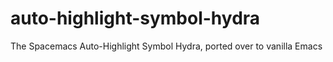 # auto-highlight-symbol-hydra
The Spacemacs Auto-Highlight Symbol Hydra, ported over to vanilla Emacs
